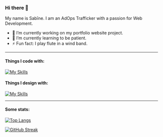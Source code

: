 ### Hi there 👋

My name is Sabīne. I am an AdOps Trafficker with a passion for Web Development.

- 🔭 I’m currently working on my portfolio website project.
- 🌱 I’m currently learning to be patient.
- ⚡ Fun fact: I play flute in a wind band.

***

#### Things I code with:

[![My Skills](https://skillicons.dev/icons?i=html,css,js,ts,jquery,regex,styledcomponents,svg,vscode,atom,git,github,react,redux,bootstrap,tailwind,materialui,mongodb,docker,mysql,postgres,nodejs,apollo)](https://skillicons.dev)

#### Things I design with:

[![My Skills](https://skillicons.dev/icons?i=ai,ps,pr,figma)](https://skillicons.dev)

---

#### Some stats:

[![Top Langs](https://github-readme-stats.vercel.app/api/top-langs/?username=SabineZilde&layout=merko)](https://github-readme-stats.vercel.app) 

[![GitHub Streak](https://github-readme-streak-stats.herokuapp.com/?user=SabineZilde&theme=gruvbox_duo)](https://git.io/streak-stats)

<!--
**SabineZilde/SabineZilde** is a ✨ _special_ ✨ repository because its `README.md` (this file) appears on your GitHub profile.

Here are some ideas to get you started:

- 🔭 I’m currently working on my portfolio website project
- 🌱 I’m currently learning to be patient
- 👯 I’m looking to collaborate on ...
- 🤔 I’m looking for help with ...
- 💬 Ask me about ...
- 📫 How to reach me: ...
- 😄 Pronouns: ...
- ⚡ Fun fact: ...
-->
